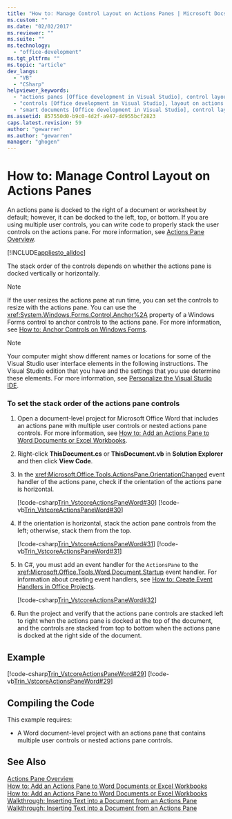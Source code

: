 ```yaml
---
title: "How to: Manage Control Layout on Actions Panes | Microsoft Docs"
ms.custom: ""
ms.date: "02/02/2017"
ms.reviewer: ""
ms.suite: ""
ms.technology: 
  - "office-development"
ms.tgt_pltfrm: ""
ms.topic: "article"
dev_langs: 
  - "VB"
  - "CSharp"
helpviewer_keywords: 
  - "actions panes [Office development in Visual Studio], control layout"
  - "controls [Office development in Visual Studio], layout on actions panes"
  - "smart documents [Office development in Visual Studio], control layout"
ms.assetid: 857550d0-b9c0-4d2f-a947-dd955bcf2823
caps.latest.revision: 59
author: "gewarren"
ms.author: "gewarren"
manager: "ghogen"
---
```

# How to: Manage Control Layout on Actions Panes
  An actions pane is docked to the right of a document or worksheet by default; however, it can be docked to the left, top, or bottom. If you are using multiple user controls, you can write code to properly stack the user controls on the actions pane. For more information, see [Actions Pane Overview](../vsto/actions-pane-overview.md).  
  
 [!INCLUDE[appliesto_alldoc](../vsto/includes/appliesto-alldoc-md.md)]  
  
 The stack order of the controls depends on whether the actions pane is docked vertically or horizontally.  
  
> [!NOTE]  
>  If the user resizes the actions pane at run time, you can set the controls to resize with the actions pane. You can use the <xref:System.Windows.Forms.Control.Anchor%2A> property of a Windows Forms control to anchor controls to the actions pane. For more information, see [How to: Anchor Controls on Windows Forms](/dotnet/framework/winforms/controls/how-to-anchor-controls-on-windows-forms).  
  
> [!NOTE]  
>  Your computer might show different names or locations for some of the Visual Studio user interface elements in the following instructions. The Visual Studio edition that you have and the settings that you use determine these elements. For more information, see [Personalize the Visual Studio IDE](../ide/personalizing-the-visual-studio-ide.md).  
  
### To set the stack order of the actions pane controls  
  
1.  Open a document-level project for Microsoft Office Word that includes an actions pane with multiple user controls or nested actions pane controls. For more information, see [How to: Add an Actions Pane to Word Documents or Excel Workbooks](../vsto/how-to-add-an-actions-pane-to-word-documents-or-excel-workbooks.md).  
  
2.  Right-click **ThisDocument.cs** or **ThisDocument.vb** in **Solution Explorer** and then click **View Code**.  
  
3.  In the <xref:Microsoft.Office.Tools.ActionsPane.OrientationChanged> event handler of the actions pane, check if the orientation of the actions pane is horizontal.  
  
     [!code-csharp[Trin_VstcoreActionsPaneWord#30](../vsto/codesnippet/CSharp/Trin_VstcoreActionsPaneWordCS/ThisDocument.cs#30)]
     [!code-vb[Trin_VstcoreActionsPaneWord#30](../vsto/codesnippet/VisualBasic/Trin_VstcoreActionsPaneWordVB/ThisDocument.vb#30)]  
  
4.  If the orientation is horizontal, stack the action pane controls from the left; otherwise, stack them from the top.  
  
     [!code-csharp[Trin_VstcoreActionsPaneWord#31](../vsto/codesnippet/CSharp/Trin_VstcoreActionsPaneWordCS/ThisDocument.cs#31)]
     [!code-vb[Trin_VstcoreActionsPaneWord#31](../vsto/codesnippet/VisualBasic/Trin_VstcoreActionsPaneWordVB/ThisDocument.vb#31)]  
  
5.  In C#, you must add an event handler for the `ActionsPane` to the <xref:Microsoft.Office.Tools.Word.Document.Startup> event handler. For information about creating event handlers, see [How to: Create Event Handlers in Office Projects](../vsto/how-to-create-event-handlers-in-office-projects.md).  
  
     [!code-csharp[Trin_VstcoreActionsPaneWord#32](../vsto/codesnippet/CSharp/Trin_VstcoreActionsPaneWordCS/ThisDocument.cs#32)]  
  
6.  Run the project and verify that the actions pane controls are stacked left to right when the actions pane is docked at the top of the document, and the controls are stacked from top to bottom when the actions pane is docked at the right side of the document.  
  
## Example  
 [!code-csharp[Trin_VstcoreActionsPaneWord#29](../vsto/codesnippet/CSharp/Trin_VstcoreActionsPaneWordCS/ThisDocument.cs#29)]
 [!code-vb[Trin_VstcoreActionsPaneWord#29](../vsto/codesnippet/VisualBasic/Trin_VstcoreActionsPaneWordVB/ThisDocument.vb#29)]  
  
## Compiling the Code  
 This example requires:  
  
-   A Word document-level project with an actions pane that contains multiple user controls or nested actions pane controls.  
  
## See Also  
 [Actions Pane Overview](../vsto/actions-pane-overview.md)   
 [How to: Add an Actions Pane to Word Documents or Excel Workbooks](../vsto/how-to-add-an-actions-pane-to-word-documents-or-excel-workbooks.md)   
 [How to: Add an Actions Pane to Word Documents or Excel Workbooks](../vsto/how-to-add-an-actions-pane-to-word-documents-or-excel-workbooks.md)   
 [Walkthrough: Inserting Text into a Document from an Actions Pane](../vsto/walkthrough-inserting-text-into-a-document-from-an-actions-pane.md)   
 [Walkthrough: Inserting Text into a Document from an Actions Pane](../vsto/walkthrough-inserting-text-into-a-document-from-an-actions-pane.md)  
  
  